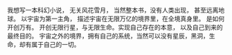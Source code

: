 我想写一本科幻小说，
无关风花雪月，
当然整本书，没有人类出现，
甚至远离地球。
以宇宙为第一主角，
描述宇宙在无限万亿的境界里，在全境真身里。
是如何开创万有。
开创无限行星，与无限生命。实现自己存在的本意，
以及自己到来的最终目的。
宇宙之外的境界，拥有自己的系统，当然可以没有星辰，黑洞，生命，却有属于自己的一切。
